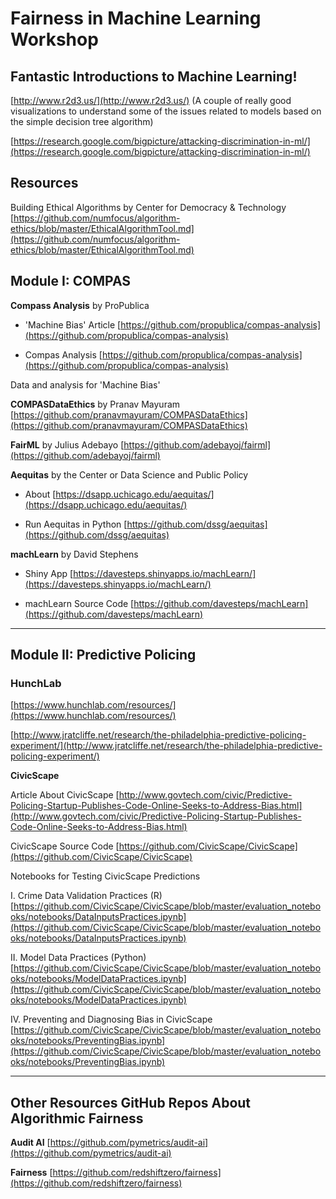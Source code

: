 # Fairness in Machine Learning Workshop

## Fantastic Introductions to Machine Learning!

[http://www.r2d3.us/](http://www.r2d3.us/)
(A couple of really good visualizations to understand some of the issues related to models based on the simple decision tree algorithm)

[https://research.google.com/bigpicture/attacking-discrimination-in-ml/](https://research.google.com/bigpicture/attacking-discrimination-in-ml/)


## Resources

Building Ethical Algorithms by Center for Democracy & Technology
[https://github.com/numfocus/algorithm-ethics/blob/master/EthicalAlgorithmTool.md](https://github.com/numfocus/algorithm-ethics/blob/master/EthicalAlgorithmTool.md)

## Module I: COMPAS

**Compass Analysis** by ProPublica

* 'Machine Bias' Article [https://github.com/propublica/compas-analysis](https://github.com/propublica/compas-analysis)

* Compas Analysis [https://github.com/propublica/compas-analysis](https://github.com/propublica/compas-analysis)

Data and analysis for 'Machine Bias'

**COMPASDataEthics** by Pranav Mayuram
[https://github.com/pranavmayuram/COMPASDataEthics](https://github.com/pranavmayuram/COMPASDataEthics)

**FairML** by Julius Adebayo
[https://github.com/adebayoj/fairml](https://github.com/adebayoj/fairml)

**Aequitas** by the Center or Data Science and Public Policy

* About [https://dsapp.uchicago.edu/aequitas/](https://dsapp.uchicago.edu/aequitas/)

* Run Aequitas in Python [https://github.com/dssg/aequitas](https://github.com/dssg/aequitas)

**machLearn** by David Stephens

* Shiny App [https://davesteps.shinyapps.io/machLearn/](https://davesteps.shinyapps.io/machLearn/)

* machLearn Source Code [https://github.com/davesteps/machLearn](https://github.com/davesteps/machLearn)

---

## Module II: Predictive Policing

### HunchLab
[https://www.hunchlab.com/resources/](https://www.hunchlab.com/resources/)

[http://www.jratcliffe.net/research/the-philadelphia-predictive-policing-experiment/](http://www.jratcliffe.net/research/the-philadelphia-predictive-policing-experiment/)

**CivicScape**

Article About CivicScape
[http://www.govtech.com/civic/Predictive-Policing-Startup-Publishes-Code-Online-Seeks-to-Address-Bias.html](http://www.govtech.com/civic/Predictive-Policing-Startup-Publishes-Code-Online-Seeks-to-Address-Bias.html)

CivicScape Source Code
[https://github.com/CivicScape/CivicScape](https://github.com/CivicScape/CivicScape)

Notebooks for Testing CivicScape Predictions

I. Crime Data Validation Practices (R)
[https://github.com/CivicScape/CivicScape/blob/master/evaluation_notebooks/notebooks/DataInputsPractices.ipynb](https://github.com/CivicScape/CivicScape/blob/master/evaluation_notebooks/notebooks/DataInputsPractices.ipynb)

II. Model Data Practices (Python)
[https://github.com/CivicScape/CivicScape/blob/master/evaluation_notebooks/notebooks/ModelDataPractices.ipynb](https://github.com/CivicScape/CivicScape/blob/master/evaluation_notebooks/notebooks/ModelDataPractices.ipynb)

IV. Preventing and Diagnosing Bias in CivicScape
[https://github.com/CivicScape/CivicScape/blob/master/evaluation_notebooks/notebooks/PreventingBias.ipynb](https://github.com/CivicScape/CivicScape/blob/master/evaluation_notebooks/notebooks/PreventingBias.ipynb)

---

## Other Resources GitHub Repos About Algorithmic Fairness

**Audit AI**
[https://github.com/pymetrics/audit-ai](https://github.com/pymetrics/audit-ai)

**Fairness**
[https://github.com/redshiftzero/fairness](https://github.com/redshiftzero/fairness)







